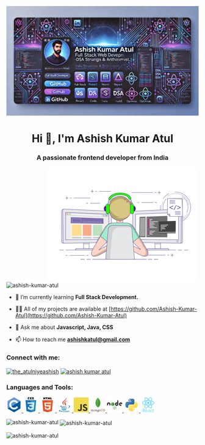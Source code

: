 ![logo](https://github.com/Ashish-Kumar-Atul/Ashish-Kumar-Atul/blob/main/files/banner.jpeg)
<h1 align="center">Hi 👋, I'm Ashish Kumar Atul</h1>
<h3 align="center">A passionate frontend developer from India</h3>

<img align="right" alt="coding_gif" width="400" src="files/codegit.gif">
<!-- <img align="right" alt="coding_gif" width="400" src="https://user-images.githubusercontent.com/55389276/140866485-8fb1c876-9a8f-4d6a-98dc-08c4981eaf70.gif"> -->

<p align="left"> <img src="https://komarev.com/ghpvc/?username=ashish-kumar-atul&label=Profile%20views&color=0e75b6&style=flat" alt="ashish-kumar-atul" /> </p>


- 🌱 I’m currently learning **Full Stack Development.**

- 👨‍💻 All of my projects are available at [https://github.com/Ashish-Kumar-Atul](https://github.com/Ashish-Kumar-Atul)

- 💬 Ask me about **Javascript, Java, CSS**

- 📫 How to reach me **ashishkatul@gmail.com**

<h3 align="left">Connect with me:</h3>
<p align="left">
<a href="https://instagram.com/the_atulniyeashish" target="blank"><img align="center" src="https://raw.githubusercontent.com/rahuldkjain/github-profile-readme-generator/master/src/images/icons/Social/instagram.svg" alt="the_atulniyeashish" height="30" width="40" /></a>
<a href="https://www.youtube.com/c/ashish kumar atul" target="blank"><img align="center" src="https://raw.githubusercontent.com/rahuldkjain/github-profile-readme-generator/master/src/images/icons/Social/youtube.svg" alt="ashish kumar atul" height="30" width="40" /></a>
</p>

<h3 align="left">Languages and Tools:</h3>
<p align="left"> <a href="https://www.cprogramming.com/" target="_blank" rel="noreferrer"> <img src="https://raw.githubusercontent.com/devicons/devicon/master/icons/c/c-original.svg" alt="c" width="40" height="40"/> </a> <a href="https://www.w3schools.com/css/" target="_blank" rel="noreferrer"> <img src="https://raw.githubusercontent.com/devicons/devicon/master/icons/css3/css3-original-wordmark.svg" alt="css3" width="40" height="40"/> </a> <a href="https://www.w3.org/html/" target="_blank" rel="noreferrer"> <img src="https://raw.githubusercontent.com/devicons/devicon/master/icons/html5/html5-original-wordmark.svg" alt="html5" width="40" height="40"/> </a> <a href="https://www.java.com" target="_blank" rel="noreferrer"> <img src="https://raw.githubusercontent.com/devicons/devicon/master/icons/java/java-original.svg" alt="java" width="40" height="40"/> </a> <a href="https://developer.mozilla.org/en-US/docs/Web/JavaScript" target="_blank" rel="noreferrer"> <img src="https://raw.githubusercontent.com/devicons/devicon/master/icons/javascript/javascript-original.svg" alt="javascript" width="40" height="40"/> </a> <a href="https://www.mongodb.com/" target="_blank" rel="noreferrer"> <img src="https://raw.githubusercontent.com/devicons/devicon/master/icons/mongodb/mongodb-original-wordmark.svg" alt="mongodb" width="40" height="40"/> </a> <a href="https://nodejs.org" target="_blank" rel="noreferrer"> <img src="https://raw.githubusercontent.com/devicons/devicon/master/icons/nodejs/nodejs-original-wordmark.svg" alt="nodejs" width="40" height="40"/> </a> <a href="https://www.python.org" target="_blank" rel="noreferrer"> <img src="https://raw.githubusercontent.com/devicons/devicon/master/icons/python/python-original.svg" alt="python" width="40" height="40"/> </a> <a href="https://reactjs.org/" target="_blank" rel="noreferrer"> <img src="https://raw.githubusercontent.com/devicons/devicon/master/icons/react/react-original-wordmark.svg" alt="react" width="40" height="40"/> </a> </p>

<p><img align="left" src="https://github-readme-stats.vercel.app/api/top-langs?username=ashish-kumar-atul&show_icons=true&locale=en&layout=compact" alt="ashish-kumar-atul" /></p>

<p>&nbsp;<img align="center" src="https://github-readme-stats.vercel.app/api?username=ashish-kumar-atul&show_icons=true&locale=en" alt="ashish-kumar-atul" /></p>

<p><img align="center" src="https://github-readme-streak-stats.herokuapp.com/?user=ashish-kumar-atul&" alt="ashish-kumar-atul" /></p>

